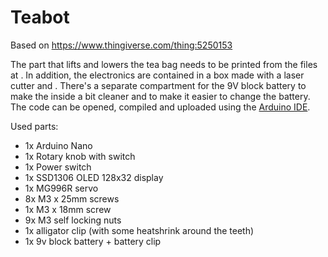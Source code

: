 # Teabot

Based on https://www.thingiverse.com/thing:5250153

The part that lifts and lowers the tea bag needs to be printed from the files at [](3d_models/).
In addition, the electronics are contained in a box made with a laser cutter and [](teabot_box.svg). There's a separate compartment for the 9V block battery to make the inside a bit cleaner and to make it easier to change the battery.
The code can be opened, compiled and uploaded using the [Arduino IDE](https://www.arduino.cc/en/software).

Used parts:
- 1x Arduino Nano
- 1x Rotary knob with switch
- 1x Power switch
- 1x SSD1306 OLED 128x32 display
- 1x MG996R servo
- 8x M3 x 25mm screws
- 1x M3 x 18mm screw
- 9x M3 self locking nuts
- 1x alligator clip (with some heatshrink around the teeth)
- 1x 9v block battery + battery clip
